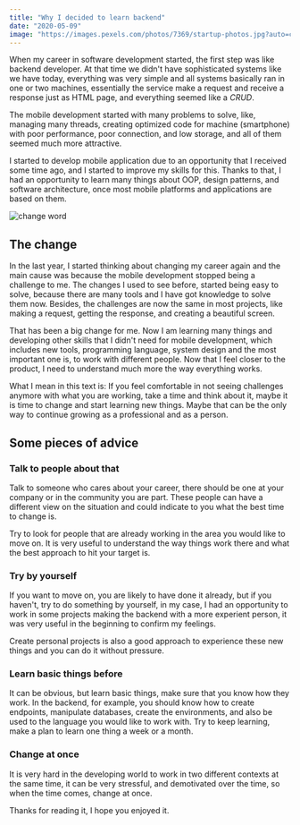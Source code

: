```yaml
---
title: "Why I decided to learn backend"
date: "2020-05-09"
image: "https://images.pexels.com/photos/7369/startup-photos.jpg?auto=compress&cs=tinysrgb&dpr=2&h=300&w=300"
---
```


When my career in software development started, the first step was like backend developer. At that time we didn't have sophisticated systems like we have today, everything was very simple and all systems basically ran in one or two machines, essentially the service make a request and receive a response just as HTML page, and everything seemed like a *CRUD*.

The mobile development started with many problems to solve, like, managing many threads, creating optimized code for machine (smartphone) with poor performance, poor connection, and low storage, and all of them seemed much more attractive.

I started to develop mobile application due to an opportunity that I received some time ago, and I started to improve my skills for this. Thanks to that, I had an opportunity to learn many things about OOP, design patterns, and software architecture, once most mobile platforms and applications are based on them.

![change word](https://images.unsplash.com/photo-1499244571948-7ccddb3583f1?ixlib=rb-1.2.1&ixid=eyJhcHBfaWQiOjEyMDd9&auto=format&fit=crop&w=3289&q=80)

## The change

In the last year, I started thinking about changing my career again and the main cause was because the mobile development stopped being a challenge to me. The changes I used to see before, started being easy to solve, because there are many tools and I have got knowledge to solve them now. Besides, the challenges are now the same in most projects, like making a request, getting the response, and creating a beautiful screen.

That has been a big change for me. Now I am learning many things and developing other skills that I didn't need for mobile development, which includes new tools, programming language, system design and the most important one is, to work with different people. Now that I feel closer to the product, I need to understand much more the way everything works.

What I mean in this text is: If you feel comfortable in not seeing challenges anymore with what you are working, take a time and think about it, maybe it is time to change and start learning new things. Maybe that can be the only way to continue growing as a professional and as a person.

## Some pieces of advice

### Talk to people about that
Talk to someone who cares about your career, there should be one at your company or in the community you are part. These people can have a different view on the situation and could indicate to you what the best time to change is.

Try to look for people that are already working in the area you would like to move on. It is very useful to understand the way things work there and what the best approach to hit your target is.

### Try by yourself
If you want to move on, you are likely to have done it already, but if you haven't, try to do something by yourself, in my case, I had an opportunity to work in some projects making the backend with a more experient person, it was very useful in the beginning to confirm my feelings.

Create personal projects is also a good approach to experience these new things and you can do it without pressure.

### Learn basic things before
It can be obvious, but learn basic things, make sure that you know how they work. In the backend, for example, you should know how to create endpoints, manipulate databases, create the environments, and also be used to the language you would like to work with. Try to keep learning, make a plan to learn one thing a week or a month.

### Change at once
It is very hard in the developing world to work in two different contexts at the same time, it can be very stressful, and demotivated over the time, so when the time comes, change at once.

Thanks for reading it, I hope you enjoyed it.